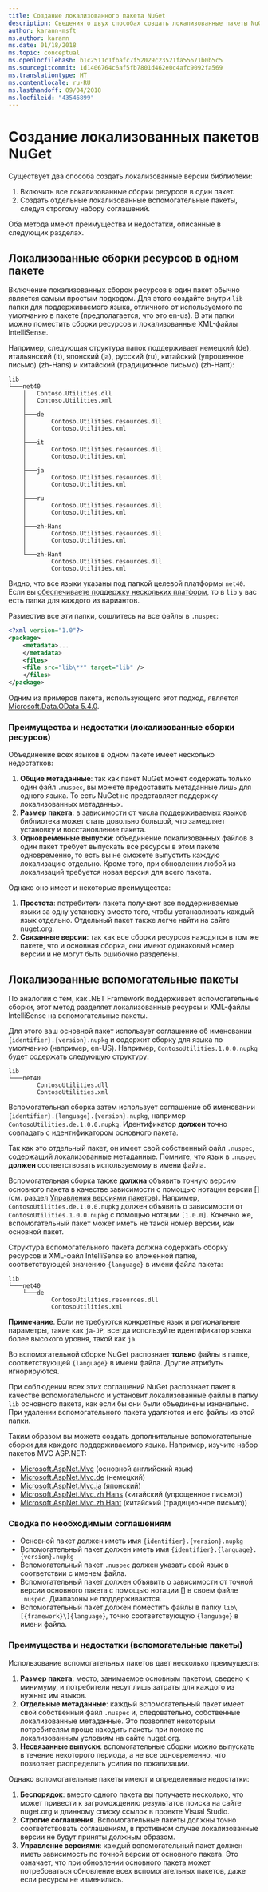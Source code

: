 ```yaml
---
title: Создание локализованного пакета NuGet
description: Сведения о двух способах создать локализованные пакеты NuGet, включив все сборки в один пакет или опубликовав отдельные сборки.
author: karann-msft
ms.author: karann
ms.date: 01/18/2018
ms.topic: conceptual
ms.openlocfilehash: b1c2511c1fbafc7f52029c23521fa55671b0b5c5
ms.sourcegitcommit: 1d1406764c6af5fb7801d462e0c4afc9092fa569
ms.translationtype: HT
ms.contentlocale: ru-RU
ms.lasthandoff: 09/04/2018
ms.locfileid: "43546899"
---
```

# <a name="creating-localized-nuget-packages"></a>Создание локализованных пакетов NuGet

Существует два способа создать локализованные версии библиотеки:

1. Включить все локализованные сборки ресурсов в один пакет.
1. Создать отдельные локализованные вспомогательные пакеты, следуя строгому набору соглашений.

Оба метода имеют преимущества и недостатки, описанные в следующих разделах.

## <a name="localized-resource-assemblies-in-a-single-package"></a>Локализованные сборки ресурсов в одном пакете

Включение локализованных сборок ресурсов в один пакет обычно является самым простым подходом. Для этого создайте внутри `lib` папки для поддерживаемого языка, отличного от используемого по умолчанию в пакете (предполагается, что это en-us). В эти папки можно поместить сборки ресурсов и локализованные XML-файлы IntelliSense.

Например, следующая структура папок поддерживает немецкий (de), итальянский (it), японский (ja), русский (ru), китайский (упрощенное письмо) (zh-Hans) и китайский (традиционное письмо) (zh-Hant):

    lib
    └───net40
        │   Contoso.Utilities.dll
        │   Contoso.Utilities.xml
        │
        ├───de
        │       Contoso.Utilities.resources.dll
        │       Contoso.Utilities.xml
        │
        ├───it
        │       Contoso.Utilities.resources.dll
        │       Contoso.Utilities.xml
        │
        ├───ja
        │       Contoso.Utilities.resources.dll
        │       Contoso.Utilities.xml
        │
        ├───ru
        │       Contoso.Utilities.resources.dll
        │       Contoso.Utilities.xml
        │
        ├───zh-Hans
        │       Contoso.Utilities.resources.dll
        │       Contoso.Utilities.xml
        │
        └───zh-Hant
                Contoso.Utilities.resources.dll
                Contoso.Utilities.xml

Видно, что все языки указаны под папкой целевой платформы `net40`. Если вы [обеспечиваете поддержку нескольких платформ](../create-packages/supporting-multiple-target-frameworks.md), то в `lib` у вас есть папка для каждого из вариантов.

Разместив все эти папки, сошлитесь на все файлы в `.nuspec`:

```xml
<?xml version="1.0"?>
<package>
    <metadata>...
    </metadata>
    <files>
    <file src="lib\**" target="lib" />
    </files>
</package>
```

Одним из примеров пакета, использующего этот подход, является [Microsoft.Data.OData 5.4.0](http://nuget.org/packages/Microsoft.Data.OData/5.4.0).

### <a name="advantages-and-disadvantages-localized-resource-assemblies"></a>Преимущества и недостатки (локализованные сборки ресурсов)

Объединение всех языков в одном пакете имеет несколько недостатков:

1. **Общие метаданные**: так как пакет NuGet может содержать только один файл `.nuspec`, вы можете предоставить метаданные лишь для одного языка. То есть NuGet не представляет поддержку локализованных метаданных.
1. **Размер пакета**: в зависимости от числа поддерживаемых языков библиотека может стать довольно большой, что замедляет установку и восстановление пакета.
1. **Одновременные выпуски**: объединение локализованных файлов в один пакет требует выпускать все ресурсы в этом пакете одновременно, то есть вы не сможете выпустить каждую локализацию отдельно. Кроме того, при обновлении любой из локализаций требуется новая версия для всего пакета.

Однако оно имеет и некоторые преимущества:

1. **Простота**: потребители пакета получают все поддерживаемые языки за одну установку вместо того, чтобы устанавливать каждый язык отдельно. Отдельный пакет также легче найти на сайте nuget.org.
1. **Связанные версии**: так как все сборки ресурсов находятся в том же пакете, что и основная сборка, они имеют одинаковый номер версии и не могут быть ошибочно разделены.

## <a name="localized-satellite-packages"></a>Локализованные вспомогательные пакеты

По аналогии с тем, как .NET Framework поддерживает вспомогательные сборки, этот метод разделяет локализованные ресурсы и XML-файлы IntelliSense на вспомогательные пакеты.

Для этого ваш основной пакет использует соглашение об именовании `{identifier}.{version}.nupkg` и содержит сборку для языка по умолчанию (например, en-US). Например, `ContosoUtilities.1.0.0.nupkg` будет содержать следующую структуру:

    lib
    └───net40
            ContosoUtilities.dll
            ContosoUtilities.xml

Вспомогательная сборка затем использует соглашение об именовании `{identifier}.{language}.{version}.nupkg`, например `ContosoUtilities.de.1.0.0.nupkg`. Идентификатор **должен** точно совпадать с идентификатором основного пакета.

Так как это отдельный пакет, он имеет свой собственный файл `.nuspec`, содержащий локализованные метаданные. Помните, что язык в `.nuspec` **должен** соответствовать используемому в имени файла.

Вспомогательная сборка также **должна** объявить точную версию основного пакета в качестве зависимости с помощью нотации версии [] \(см. раздел [Управления версиями пакетов](../reference/package-versioning.md)). Например, `ContosoUtilities.de.1.0.0.nupkg` должен объявить о зависимости от `ContosoUtilities.1.0.0.nupkg` с помощью нотации `[1.0.0]`. Конечно же, вспомогательный пакет может иметь не такой номер версии, как основной пакет.

Структура вспомогательного пакета должна содержать сборку ресурсов и XML-файл IntelliSense во вложенной папке, соответствующей значению `{language}` в имени файла пакета:

    lib
    └───net40
        └───de
                ContosoUtilities.resources.dll
                ContosoUtilities.xml

**Примечание**. Если не требуются конкретные язык и региональные параметры, такие как `ja-JP`, всегда используйте идентификатор языка более высокого уровня, такой как `ja`.

Во вспомогательной сборке NuGet распознает **только** файлы в папке, соответствующей `{language}` в имени файла. Другие атрибуты игнорируются.

При соблюдении всех этих соглашений NuGet распознает пакет в качестве вспомогательного и установит локализованные файлы в папку `lib` основного пакета, как если бы они были объединены изначально. При удалении вспомогательного пакета удаляются и его файлы из этой папки.

Таким образом вы можете создать дополнительные вспомогательные сборки для каждого поддерживаемого языка. Например, изучите набор пакетов MVC ASP.NET:

- [Microsoft.AspNet.Mvc](http://nuget.org/packages/Microsoft.AspNet.Mvc) (основной английский язык)
- [Microsoft.AspNet.Mvc.de](http://nuget.org/packages/Microsoft.AspNet.Mvc.de) (немецкий)
- [Microsoft.AspNet.Mvc.ja](http://nuget.org/packages/Microsoft.AspNet.Mvc.ja) (японский)
- [Microsoft.AspNet.Mvc.zh Hans](http://nuget.org/packages/Microsoft.AspNet.Mvc.zh-Hans) (китайский (упрощенное письмо))
- [Microsoft.AspNet.Mvc.zh Hant](http://nuget.org/packages/Microsoft.AspNet.Mvc.zh-Hant) (китайский (традиционное письмо))

### <a name="summary-of-required-conventions"></a>Сводка по необходимым соглашениям

- Основной пакет должен иметь имя `{identifier}.{version}.nupkg`
- Вспомогательный пакет должен иметь имя `{identifier}.{language}.{version}.nupkg`
- Вспомогательный пакет `.nuspec` должен указать свой язык в соответствии с именем файла.
- Вспомогательный пакет должен объявить о зависимости от точной версии основного пакета с помощью нотации [] в своем файле `.nuspec`. Диапазоны не поддерживаются.
- Вспомогательный пакет должен поместить файлы в папку `lib\[{framework}\]{language}`, точно соответствующую `{language}` в имени файла.

### <a name="advantages-and-disadvantages-satellite-packages"></a>Преимущества и недостатки (вспомогательные пакеты)

Использование вспомогательных пакетов дает несколько преимуществ:

1. **Размер пакета**: место, занимаемое основным пакетом, сведено к минимуму, и потребители несут лишь затраты для каждого из нужных им языков.
1. **Отдельные метаданные**: каждый вспомогательный пакет имеет свой собственный файл `.nuspec` и, следовательно, собственные локализованные метаданные. Это позволяет некоторым потребителям проще находить пакеты при поиске по локализованным условиям на сайте nuget.org.
1. **Несвязанные выпуски**: вспомогательные сборки можно выпускать в течение некоторого периода, а не все одновременно, что позволяет распределить усилия по локализации.

Однако вспомогательные пакеты имеют и определенные недостатки:

1. **Беспорядок**: вместо одного пакета вы получаете несколько, что может привести к загромождению результатов поиска на сайте nuget.org и длинному списку ссылок в проекте Visual Studio.
1. **Строгие соглашения**. Вспомогательные пакеты должны точно соответствовать соглашениям, в противном случае локализованные версии не будут приняты должным образом.
1. **Управление версиями**: каждый вспомогательный пакет должен иметь зависимость по точной версии от основного пакета. Это означает, что при обновлении основного пакета может потребоваться обновление всех вспомогательных пакетов, даже если ресурсы не изменились.
